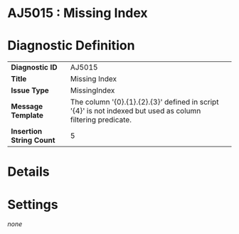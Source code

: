 # AJ5015 : Missing Index

# Diagnostic Definition

<table>
  <tr>
    <td class="header"><b>Diagnostic ID</b></td>
    <td>AJ5015</td>
  </tr>
  <tr>
    <td class="header"><b>Title</b></td>
    <td>Missing Index</td>
  </tr>
  <tr>
    <td class="header"><b>Issue Type</b></td>
    <td>MissingIndex</td>
  </tr>
  <tr>
    <td class="header"><b>Message Template</b></td>
    <td>The column '{0}.{1}.{2}.{3}' defined in script '{4}' is not indexed but used as column filtering predicate.</td>
  </tr>
  <tr>
    <td class="header"><b>Insertion String Count</b></td>
    <td>5</td>
  </tr>
</table>

# Details



# Settings

*none*

